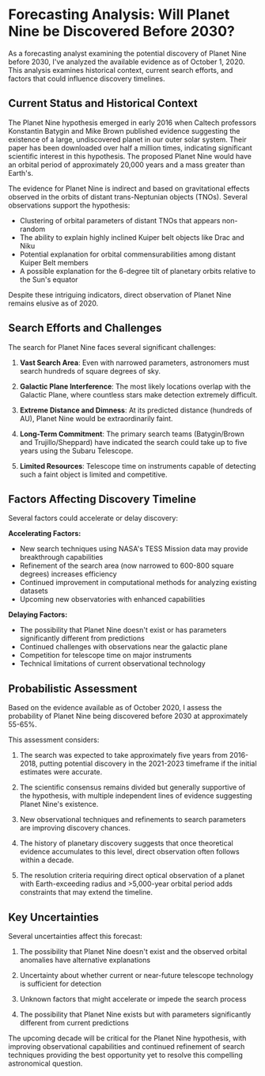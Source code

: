 # Forecasting Analysis: Will Planet Nine be Discovered Before 2030?

As a forecasting analyst examining the potential discovery of Planet Nine before 2030, I've analyzed the available evidence as of October 1, 2020. This analysis examines historical context, current search efforts, and factors that could influence discovery timelines.

## Current Status and Historical Context

The Planet Nine hypothesis emerged in early 2016 when Caltech professors Konstantin Batygin and Mike Brown published evidence suggesting the existence of a large, undiscovered planet in our outer solar system. Their paper has been downloaded over half a million times, indicating significant scientific interest in this hypothesis. The proposed Planet Nine would have an orbital period of approximately 20,000 years and a mass greater than Earth's.

The evidence for Planet Nine is indirect and based on gravitational effects observed in the orbits of distant trans-Neptunian objects (TNOs). Several observations support the hypothesis:

- Clustering of orbital parameters of distant TNOs that appears non-random
- The ability to explain highly inclined Kuiper belt objects like Drac and Niku
- Potential explanation for orbital commensurabilities among distant Kuiper Belt members
- A possible explanation for the 6-degree tilt of planetary orbits relative to the Sun's equator

Despite these intriguing indicators, direct observation of Planet Nine remains elusive as of 2020.

## Search Efforts and Challenges

The search for Planet Nine faces several significant challenges:

1. **Vast Search Area**: Even with narrowed parameters, astronomers must search hundreds of square degrees of sky.

2. **Galactic Plane Interference**: The most likely locations overlap with the Galactic Plane, where countless stars make detection extremely difficult.

3. **Extreme Distance and Dimness**: At its predicted distance (hundreds of AU), Planet Nine would be extraordinarily faint.

4. **Long-Term Commitment**: The primary search teams (Batygin/Brown and Trujillo/Sheppard) have indicated the search could take up to five years using the Subaru Telescope.

5. **Limited Resources**: Telescope time on instruments capable of detecting such a faint object is limited and competitive.

## Factors Affecting Discovery Timeline

Several factors could accelerate or delay discovery:

**Accelerating Factors:**
- New search techniques using NASA's TESS Mission data may provide breakthrough capabilities
- Refinement of the search area (now narrowed to 600-800 square degrees) increases efficiency
- Continued improvement in computational methods for analyzing existing datasets
- Upcoming new observatories with enhanced capabilities

**Delaying Factors:**
- The possibility that Planet Nine doesn't exist or has parameters significantly different from predictions
- Continued challenges with observations near the galactic plane
- Competition for telescope time on major instruments
- Technical limitations of current observational technology

## Probabilistic Assessment

Based on the evidence available as of October 2020, I assess the probability of Planet Nine being discovered before 2030 at approximately 55-65%.

This assessment considers:

1. The search was expected to take approximately five years from 2016-2018, putting potential discovery in the 2021-2023 timeframe if the initial estimates were accurate.

2. The scientific consensus remains divided but generally supportive of the hypothesis, with multiple independent lines of evidence suggesting Planet Nine's existence.

3. New observational techniques and refinements to search parameters are improving discovery chances.

4. The history of planetary discovery suggests that once theoretical evidence accumulates to this level, direct observation often follows within a decade.

5. The resolution criteria requiring direct optical observation of a planet with Earth-exceeding radius and >5,000-year orbital period adds constraints that may extend the timeline.

## Key Uncertainties

Several uncertainties affect this forecast:

1. The possibility that Planet Nine doesn't exist and the observed orbital anomalies have alternative explanations

2. Uncertainty about whether current or near-future telescope technology is sufficient for detection

3. Unknown factors that might accelerate or impede the search process

4. The possibility that Planet Nine exists but with parameters significantly different from current predictions

The upcoming decade will be critical for the Planet Nine hypothesis, with improving observational capabilities and continued refinement of search techniques providing the best opportunity yet to resolve this compelling astronomical question.
